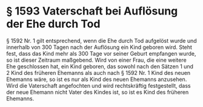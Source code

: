 # § 1593 Vaterschaft bei Auflösung der Ehe durch Tod
§ 1592 Nr. 1 gilt entsprechend, wenn die Ehe durch Tod aufgelöst wurde und innerhalb von 300 Tagen nach der Auflösung ein Kind geboren wird. Steht fest, dass das Kind mehr als 300 Tage vor seiner Geburt empfangen wurde, so ist dieser Zeitraum maßgebend. Wird von einer Frau, die eine weitere Ehe geschlossen hat, ein Kind geboren, das sowohl nach den Sätzen 1 und 2 Kind des früheren Ehemanns als auch nach § 1592 Nr. 1 Kind des neuen Ehemanns wäre, so ist es nur als Kind des neuen Ehemanns anzusehen. Wird die Vaterschaft angefochten und wird rechtskräftig festgestellt, dass der neue Ehemann nicht Vater des Kindes ist, so ist es Kind des früheren Ehemanns.